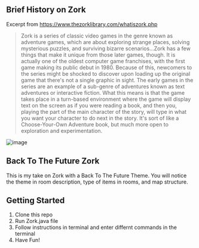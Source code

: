 ## Brief History on Zork
Excerpt from https://www.thezorklibrary.com/whatiszork.php
> Zork is a series of classic video games in the genre known as adventure games, which are about exploring strange places, solving mysterious puzzles, and surviving bizarre scenarios...Zork has a few things that make it unique from those later games, though. It is actually one of the oldest computer game franchises, with the first game making its public debut in 1980. Because of this, newcomers to the series might be shocked to discover upon loading up the original game that there's not a single graphic in sight. The early games in the series are an example of a sub-genre of adventures known as text adventures or interactive fiction. What this means is that the game takes place in a turn-based environment where the game will display text on the screen as if you were reading a book, and then you, playing the part of the main character of the story, will type in what you want your character to do next in the story. It's sort of like a Choose-Your-Own Adventure book, but much more open to exploration and experimentation.

![image](https://github.com/jacque1ine/BackToTheFutureZork/assets/69442773/d4284359-f433-4ca9-a426-a741cc03fbba)

## Back To The Future Zork 
This is my take on Zork with a Back To The Future Theme. You will notice the theme in room description, type of items in rooms, and map structure.

## Getting Started

1. Clone this repo
2. Run Zork.java file
3. Follow instructions in terminal and enter differnt commands in the terminal
4. Have Fun!
